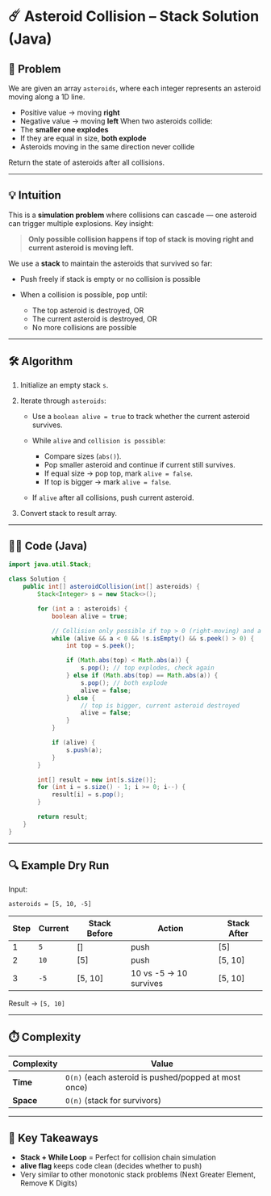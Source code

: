 

# ☄️ Asteroid Collision – Stack Solution (Java)

## 📝 Problem

We are given an array `asteroids`, where each integer represents an asteroid moving along a 1D line.

* Positive value → moving **right**
* Negative value → moving **left**
  When two asteroids collide:
* The **smaller one explodes**
* If they are equal in size, **both explode**
* Asteroids moving in the same direction never collide

Return the state of asteroids after all collisions.

---

## 💡 Intuition

This is a **simulation problem** where collisions can cascade — one asteroid can trigger multiple explosions.
Key insight:

> **Only possible collision happens if top of stack is moving right and current asteroid is moving left.**

We use a **stack** to maintain the asteroids that survived so far:

* Push freely if stack is empty or no collision is possible
* When a collision is possible, pop until:

  * The top asteroid is destroyed, OR
  * The current asteroid is destroyed, OR
  * No more collisions are possible

---

## 🛠️ Algorithm

1. Initialize an empty stack `s`.
2. Iterate through `asteroids`:

   * Use a `boolean alive = true` to track whether the current asteroid survives.
   * While `alive` and `collision is possible`:

     * Compare sizes (`abs()`).
     * Pop smaller asteroid and continue if current still survives.
     * If equal size → pop top, mark `alive = false`.
     * If top is bigger → mark `alive = false`.
   * If `alive` after all collisions, push current asteroid.
3. Convert stack to result array.

---

## 🧑‍💻 Code (Java)

```java
import java.util.Stack;

class Solution {
    public int[] asteroidCollision(int[] asteroids) {
        Stack<Integer> s = new Stack<>();

        for (int a : asteroids) {
            boolean alive = true;

            // Collision only possible if top > 0 (right-moving) and a < 0 (left-moving)
            while (alive && a < 0 && !s.isEmpty() && s.peek() > 0) {
                int top = s.peek();

                if (Math.abs(top) < Math.abs(a)) {
                    s.pop(); // top explodes, check again
                } else if (Math.abs(top) == Math.abs(a)) {
                    s.pop(); // both explode
                    alive = false;
                } else {
                    // top is bigger, current asteroid destroyed
                    alive = false;
                }
            }

            if (alive) {
                s.push(a);
            }
        }

        int[] result = new int[s.size()];
        for (int i = s.size() - 1; i >= 0; i--) {
            result[i] = s.pop();
        }

        return result;
    }
}
```

---

## 🔍 Example Dry Run

Input:

```text
asteroids = [5, 10, -5]
```

| Step | Current | Stack Before | Action                 | Stack After |
| ---- | ------- | ------------ | ---------------------- | ----------- |
| 1    | `5`     | []           | push                   | [5]         |
| 2    | `10`    | [5]          | push                   | [5, 10]     |
| 3    | `-5`    | [5, 10]      | 10 vs -5 → 10 survives | [5, 10]     |

Result → `[5, 10]`

---

## ⏱️ Complexity

| Complexity | Value                                                |
| ---------- | ---------------------------------------------------- |
| **Time**   | `O(n)` (each asteroid is pushed/popped at most once) |
| **Space**  | `O(n)` (stack for survivors)                         |

---

## 🎯 Key Takeaways

* **Stack + While Loop** = Perfect for collision chain simulation
* **alive flag** keeps code clean (decides whether to push)
* Very similar to other monotonic stack problems (Next Greater Element, Remove K Digits)

